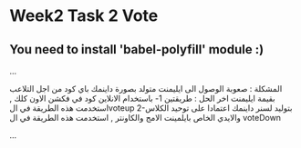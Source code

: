 # Week2 Task 2 Vote


## You need to install 'babel-polyfill' module :)
...

<p>
   المشكلة : صعوبة الوصول الى ايليمنت متولد بصورة داينمك باي كود من اجل التلاعب بقيمة ايليمنت اخر
الحل : طريقتين
1- باستخدام الانلاين كود في فكشن الاون كلك , استخدمت هذه الطريقة في الvoteup
2-بتوليد لسنر داينمك اعتمادا على توحيد الكلاس والايدي الخاص بايلمينت الامج والكاونتر , استخدمت هذه الطريقة في ال voteDown
  
</p>
...
  
